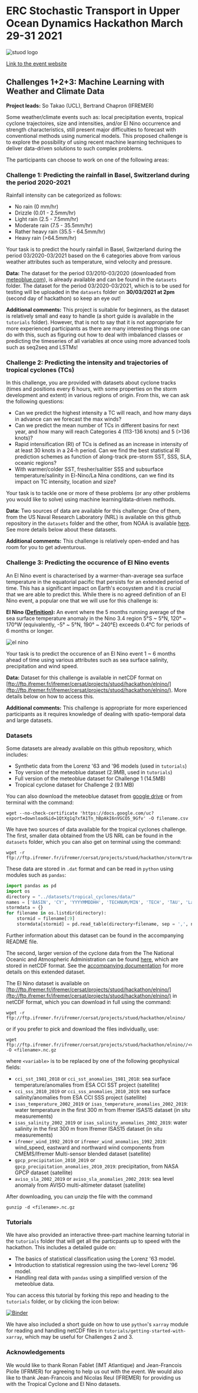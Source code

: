 # ERC Stochastic Transport in Upper Ocean Dynamics Hackathon March 29-31 2021
![stuod logo](https://www.imperial.ac.uk/ImageCropToolT4/imageTool/uploaded-images/erc-stuod-logos--tojpeg_1572609986634_x2.jpg)

[Link to the event website](https://www.imperial.ac.uk/events/129398/stuods-hackathon/)

## Challenges 1+2+3: Machine Learning with Weather and Climate Data

__Project leads:__ So Takao (UCL), Bertrand Chapron (IFREMER)

Some weather/climate events such as: local precipitation events, tropical cyclone trajectoires, size and intensities, and/or El Nino occurrence and strength characteristics, still present major difficulties to forecast with conventional methods using numerical models. This proposed challenge is to explore the possibility of using recent machine learning techniques to deliver data-driven solutions to such complex problems.

The participants can choose to work on one of the following areas:

### Challenge 1: Predicting the rainfall in Basel, Switzerland during the period 2020-2021
Rainfall intensity can be categorized as follows:

- No rain (0 mm/hr)
- Drizzle (0.01 - 2.5mm/hr)
- Light rain (2.5 - 7.5mm/hr)
- Moderate rain (7.5 - 35.5mm/hr)
- Rather heavy rain (35.5 - 64.5mm/hr)
- Heavy rain (>64.5mm/hr)

Your task is to predict the hourly rainfall in Basel, Switzerland during the period 03/2020-03/2021 based on the 6 categories above from various weather attributes such as temperature, wind velocity and pressure.

__Data:__ The dataset for the period 03/2010-03/2020 (downloaded from [meteoblue.com](https://www.meteoblue.com/en/weather/archive/export/basel_switzerland_2661604?daterange=2019-02-01%20to%202021-03-01&domain=NEMSAUTO&params%5B%5D=temp2m&params%5B%5D=precip&params%5B%5D=relhum2m&min=2020-02-01&max=2021-03-01&utc_offset=1&timeResolution=hourly&temperatureunit=CELSIUS&velocityunit=KILOMETER_PER_HOUR&energyunit=watts&lengthunit=metric&degree_day_type=10%3B30&gddBase=10&gddLimit=30)), is already available and can be found in the `datasets` folder. The dataset for the period 03/2020-03/2021, which is to be used for testing will be uploaded in the `datasets` folder on __30/03/2021 at 2pm__ (second day of hackathon) so keep an eye out!

__Additional comments:__ This project is suitable for beginners, as the dataset is relatively small and easy to handle (a short guide is available in the `tutorials` folder). However, that is not to say that it is not appropriate for more experienced participants as there are many interesting things one can do with this, such as figuring out how to deal with imbalanced classes or predicting the timeseries of all variables at once using more advanced tools such as seq2seq and LSTMs!

### Challenge 2: Predicting the intensity and trajectories of tropical cyclones (TCs)

In this challenge, you are provided with datasets about cyclone tracks (times and positions every 6 hours, with some properties on the storm development and extent) in various regions of origin. From this, we can ask the following questions:

- Can we predict the highest intensity a TC will reach, and how many days in advance can we forecast the max winds?
- Can we predict the mean number of TCs in different basins for next year, and how many will reach Categories 4 (113-136 knots) and 5 (>136 knots)?
- Rapid intensification (RI) of TCs is defined as an increase in intensity of at least 30 knots in a 24-h period. Can we find the best statistical RI prediction schemes as function of along-track pre-storm SST, SSS, SLA, oceanic regions?
- With warmer/colder SST, fresher/salitier SSS and subsurface temperature/salinity in El-Nino/La Nina conditions, can we find its impact on TC intensity, location and size?

Your task is to tackle one or more of these problems (or any other problems you would like to solve) using machine learning/data-driven methods.

__Data:__ Two sources of data are available for this challenge: One of them, from the US Naval Research Laboratory (NRL) is available on this github repository in the `datasets` folder and the other, from NOAA is available [here](https://www.ncei.noaa.gov/data/international-best-track-archive-for-climate-stewardship-ibtracs/v04r00/access/netcdf/). See more details below about these datasets.

__Additional comments:__ This challenge is relatively open-ended and has room for you to get adventurous.

### Challenge 3: Predicting the occurence of El Nino events

An El Nino event is characterised by a warmer-than-average sea surface temperature in the equatorial pacific that persists for an extended period of time. This has a significant impact on Earth's ecosystem and it is crucial that we are able to predict this. While there is no agreed definition of an El Nino event, a popular one that we will use for this challenge is:

__El Nino ([Definition](https://www.cgd.ucar.edu/staff/trenbert/trenberth.papers/defnBAMS.pdf)):__ An event where the 5 months running average of the sea surface temperature anomaly in the Nino 3.4 region 5°S ~ 5°N, 120° ~ 170°W (equivalently, -5° ~ 5°N, 190° ~ 240°E) exceeds 0.4°C for periods of 6 months or longer.

![el nino](images/nino.png)

Your task is to predict the occurence of an El Nino event 1 ~ 6 months ahead of time using various attributes such as sea surface salinity, precipitation and wind speed.

__Data:__ Dataset for this challenge is available in netCDF format on [ftp://ftp.ifremer.fr/ifremer/cersat/projects/stuod/hackathon/elnino/](ftp://ftp.ifremer.fr/ifremer/cersat/projects/stuod/hackathon/elnino/). More details below on how to access this.

__Additional comments:__ This challenge is appropriate for more experienced participants as it requires knowledge of dealing with spatio-temporal data and large datasets.

### Datasets

Some datasets are already available on this github repository, which includes: 
- Synthetic data from the Lorenz '63 and '96 models (used in `tutorials`)
- Toy version of the meteoblue dataset (2.9MB, used in `tutorials`)
- Full version of the meteoblue dataset for Challenge 1 (14.5MB)
- Tropical cyclone dataset for Challenge 2 (9.1 MB)

You can also download the meteoblue dataset from [google drive](https://drive.google.com/drive/folders/1qFDy1qPg63MNmrFjiBHMlS4Mz14yzJ-C) or from terminal with the command:

```
wget --no-check-certificate 'https://docs.google.com/uc?export=download&id=1QtXg1q7xfA1Tn_hBpAkI6nVGCO5_9Gfv' -O filename.csv
```

We have two sources of data available for the tropical cyclones challenge. The first, smaller data obtained from the US NRL can be found in the `datasets` folder, which you can also get on terminal using the command:

```
wget -r ftp://ftp.ifremer.fr/ifremer/cersat/projects/stuod/hackathon/storm/tracks/
```

These data are stored in `.dat` format and can be read in `python` using modules such as `pandas`:

```python
import pandas as pd
import os
directory = "../datasets/tropical_cyclones/data/"
names = ['BASIN', 'CY', 'YYYYMMDDHH', 'TECHNUM/MIN', 'TECH', 'TAU', 'LatN/S', 'LonE/W', 'VMAX', 'MSLP', 'TY', 'RAD', 'WINDCODE', 'RAD1', 'RAD2', 'RAD3', 'RAD4', 'POUTER', 'ROUTER', 'RMW', 'GUSTS', 'EYE', 'SUBREGION', 'MAXSEAS', 'INITIALS', 'DIR', 'SPEED', 'STORMNAME', 'DEPTH', 'SEAS', 'SEASCODE', 'SEAS1', 'SEAS2', 'SEAS3', 'SEAS4', 'USERDEFINED1', 'userdata1', 'USERDEFINED2', 'userdata2', 'USERDEFINED3', 'userdata3', 'USERDEFINED4', 'userdata4', 'USERDEFINED5', 'userdata5']
stormdata = {}
for filename in os.listdir(directory):
    stormid = filename[:9]
    stormdata[stormid] = pd.read_table(directory+filename, sep = ',', names = names)
```

Further information about this dataset can be found in the accompanying README file.

The second, larger version of the cyclone data from the The National Oceanic and Atmospheric Administration can be found [here](https://www.ncei.noaa.gov/data/international-best-track-archive-for-climate-stewardship-ibtracs/v04r00/access/netcdf/), which are stored in netCDF format. See the [accompanying documentation](https://www.ncdc.noaa.gov/ibtracs/index.php?name=ib-v4-access) for more details on this extended dataset.

The El Nino dataset is available on [ftp://ftp.ifremer.fr/ifremer/cersat/projects/stuod/hackathon/elnino/](ftp://ftp.ifremer.fr/ifremer/cersat/projects/stuod/hackathon/elnino/) in netCDF format, which you can download in full using the command:

```
wget -r ftp://ftp.ifremer.fr/ifremer/cersat/projects/stuod/hackathon/elnino/
```
or if you prefer to pick and download the files individually, use:

```
wget ftp://ftp.ifremer.fr/ifremer/cersat/projects/stuod/hackathon/elnino//<variable>.nc.gz -O <filename>.nc.gz
```

where `<variable>` is to be replaced by one of the following geophysical fields:
- `cci_sst_1981_2018` or `cci_sst_anomalies_1981_2018`: sea surface temperature/anomalies from ESA CCI SST project (satellite)
- `cci_sss_2010_2019` or `cci_sss_anomalies_2010_2019`:  sea surface salinity/anomalies from ESA CCI SSS project (satellite)
- `isas_temperature_2002_2019` or `isas_temperature_anomalies_2002_2019`: water temperature in the first 300 m from Ifremer ISAS15 dataset (in situ measurements)
- `isas_salinity_2002_2019` or `isas_salinity_anomalies_2002_2019`: water salinity in the first 300 m from Ifremer ISAS15 dataset (in situ measurements)
- `ifremer_wind_1992_2019` or `ifremer_wind_anomalies_1992_2019`: wind_speed, eastward and northward wind components from CMEMS/Ifremer Multi-sensor blended dataset (satellite)
- `gpcp_precipitation_2010_2019` or `gpcp_precipitation_anomalies_2010_2019`: precipitation, from NASA GPCP dataset (satellite)
- `aviso_sla_2002_2019` or `aviso_sla_anomalies_2002_2019`: sea level anomaly from AVISO multi-altimeter dataset (satellite) 

After downloading, you can unzip the file with the command

```
gunzip -d <filename>.nc.gz
```

### Tutorials

We have also provided an interactive three-part machine learning tutorial in the `tutorials` folder that will get all the particpants up to speed with the hackathon.
This includes a detailed guide on:

- The basics of statistical classification using the Lorenz '63 model.
- Introduction to statistical regression using the two-level Lorenz '96 model.
- Handling real data with `pandas` using a simplified version of the meteoblue data.

You can access this tutorial by forking this repo and heading to the `tutorials` folder, or by clicking the icon below:

[![Binder](https://binder.pangeo.io/badge_logo.svg)](https://mybinder.org/v2/gh/sotakao/STUOD_Hackathon_2021/HEAD)

We have also included a short guide on how to use `python`'s `xarray` module for reading and handling netCDF files in `tutorials/getting-started-with-xarray`, which may be useful for Challenges 2 and 3.

### Acknowledgements

We would like to thank Ronan Fablet (IMT Atlantique) and Jean-Francois Piolle (IFRMER) for agreeing to help us out with the event. We would also like to thank Jean-Francois and Nicolas Reul (IFREMER) for providing us with the Tropical Cyclone and El Nino datasets.
